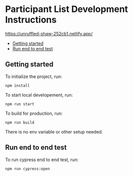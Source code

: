 # Participant List Development Instructions

https://unruffled-shaw-252cb1.netlify.app/

- [Getting started](#getting-started)
- [Run end to end test](#run-end-to-end-test)

## Getting started

To initialize the project, run:

```
npm install
```

To start local developement, run:

```
npm run start
```

To build for production, run:

```
npm run build
```

There is no env variable or other setup needed.

## Run end to end test

To run cypress end to end test, run:

```bash
npm run cypress:open
```
